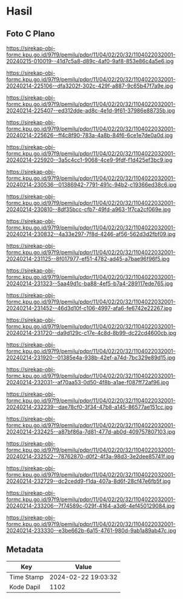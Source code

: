 # Hasil

## Foto C Plano

https://sirekap-obj-formc.kpu.go.id/97f9/pemilu/pdpr/11/04/02/20/32/1104022032001-20240215-010019--41d7c5a8-d89c-4af0-9af8-853e86c4a5e6.jpg

https://sirekap-obj-formc.kpu.go.id/97f9/pemilu/pdpr/11/04/02/20/32/1104022032001-20240214-225106--dfa3202f-302c-429f-a887-9c65b47f7a9e.jpg

https://sirekap-obj-formc.kpu.go.id/97f9/pemilu/pdpr/11/04/02/20/32/1104022032001-20240214-225407--ed312dde-ad8c-4e1d-9f61-37986e88735b.jpg

https://sirekap-obj-formc.kpu.go.id/97f9/pemilu/pdpr/11/04/02/20/32/1104022032001-20240214-225626--ff4c8f90-783a-4a8b-84f6-6ce1e7de0a0d.jpg

https://sirekap-obj-formc.kpu.go.id/97f9/pemilu/pdpr/11/04/02/20/32/1104022032001-20240214-225920--3a5c4cc1-9068-4ce9-9fdf-f1d425ef3bc9.jpg

https://sirekap-obj-formc.kpu.go.id/97f9/pemilu/pdpr/11/04/02/20/32/1104022032001-20240214-230536--01386942-7791-491c-94b2-c19366ed38c6.jpg

https://sirekap-obj-formc.kpu.go.id/97f9/pemilu/pdpr/11/04/02/20/32/1104022032001-20240214-230810--8df35bcc-cfb7-49fd-a963-1f7ca2cf069e.jpg

https://sirekap-obj-formc.kpu.go.id/97f9/pemilu/pdpr/11/04/02/20/32/1104022032001-20240214-230832--4a33e297-7f8d-4246-af56-562d3d2fbf09.jpg

https://sirekap-obj-formc.kpu.go.id/97f9/pemilu/pdpr/11/04/02/20/32/1104022032001-20240214-231125--8f017977-ef51-4782-ad45-a7bae96f96f5.jpg

https://sirekap-obj-formc.kpu.go.id/97f9/pemilu/pdpr/11/04/02/20/32/1104022032001-20240214-231323--5aa49d1c-ba88-4ef5-b7a4-289117ede765.jpg

https://sirekap-obj-formc.kpu.go.id/97f9/pemilu/pdpr/11/04/02/20/32/1104022032001-20240214-231452--46d3d10f-c106-4997-afa6-fe6742e22267.jpg

https://sirekap-obj-formc.kpu.go.id/97f9/pemilu/pdpr/11/04/02/20/32/1104022032001-20240214-231720--da9d129c-c17e-4c8d-8b99-dc22cd4600cb.jpg

https://sirekap-obj-formc.kpu.go.id/97f9/pemilu/pdpr/11/04/02/20/32/1104022032001-20240214-231920--01385e4a-938b-42ef-a74d-7bc329e89d15.jpg

https://sirekap-obj-formc.kpu.go.id/97f9/pemilu/pdpr/11/04/02/20/32/1104022032001-20240214-232031--af70aa53-0d50-4f8b-a1ae-f087ff72af96.jpg

https://sirekap-obj-formc.kpu.go.id/97f9/pemilu/pdpr/11/04/02/20/32/1104022032001-20240214-232239--dae78cf0-3f34-47b8-a145-86577ae151cc.jpg

https://sirekap-obj-formc.kpu.go.id/97f9/pemilu/pdpr/11/04/02/20/32/1104022032001-20240214-232425--a87bf86a-7d81-477d-ab0d-409757807103.jpg

https://sirekap-obj-formc.kpu.go.id/97f9/pemilu/pdpr/11/04/02/20/32/1104022032001-20240214-232522--78762870-d0f2-4f3a-98d3-3e2dee85741f.jpg

https://sirekap-obj-formc.kpu.go.id/97f9/pemilu/pdpr/11/04/02/20/32/1104022032001-20240214-232729--dc2cedd9-f1da-407a-8d6f-28cf47e6fb5f.jpg

https://sirekap-obj-formc.kpu.go.id/97f9/pemilu/pdpr/11/04/02/20/32/1104022032001-20240214-233206--7f74589c-029f-4164-a3d6-4ef450129084.jpg

https://sirekap-obj-formc.kpu.go.id/97f9/pemilu/pdpr/11/04/02/20/32/1104022032001-20240214-233330--e3be662b-6a15-4761-980d-9ab1a89ab47c.jpg


## Metadata

| Key        | Value               |
| ---------- | ------------------- |
| Time Stamp | 2024-02-22 19:03:32 |
| Kode Dapil | 1102                |



